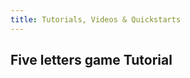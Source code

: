 ```yaml
---
title: Tutorials, Videos & Quickstarts
---
```




## <i class="flaticon-professor-teaching"></i><span class="bigfirstletter">F</span>ive letters game Tutorial